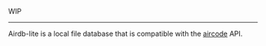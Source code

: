 WIP

---

Airdb-lite is a local file database that is compatible with the [aircode](https://aircode.io/) API.